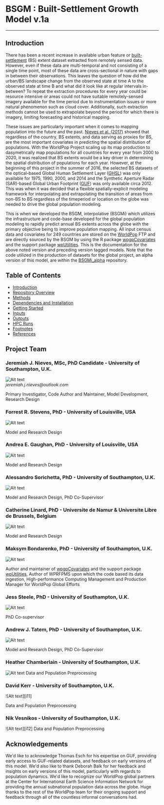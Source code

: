 # BSGM : Built-Settlement Growth Model v.1a
---


##  Introduction
  There has been a recent increase in available urban feature or [built-settlement][f1] (BS) extent dataset extracted from remotely sensed data. However, even if these data are multi-temporal and not consisting of a single time point, most of these data are cross-sectional in nature with gaps in between their observations. This leaves the question of how did the urban/BS landscape change from the observed state at time A to the observed state at time B and what did it look like at regular intervals in-between? To repeat the extraction procedures for every year could be resource intensive or areas could not have suitable remotely-sensed imagery available for the time period due to instrumentation issues or more natural phenomenon such as cloud cover. Additionally, such extraction methods cannot be used to extrapolate beyond the period for which there is imagery, limiting forecasting and historical mapping.

  These issues are particularly important when it comes to mapping population into the future and the past. [Nieves et al. (2017)][r1] showed that regardless of the country, BS extents, and data serving as proxies for BS, are the most important covariates in predicting the spatial distribution of populations. With the WorldPop Project scaling up its map production to dasymetrically map populations for all countries for every year from 2000 to 2020, it was realized that BS extents would be a key driver in determining the spatial distribution of populations for each year. However, at the beginning of this project in the summer of 2016, the selected BS datasets of the optical-based Global Human Settlement Layer ([GHSL][r2]) was only available for 1975, 1990, 2000, and 2014 and the Synthetic Aperture Radar (SAR)-based Global Urban Footprint ([GUF][r3]) was only available circa 2012. This was when it was decided that a flexible spatially-explicit modeling framework for interpolating and extrapolating the transition of areas from non-BS to BS regardless of the timeperiod or location on the globe was needed to drive the global population modeling. 
  
  This is when we developed the BSGM, interpolative (BSGMi) which utilizes the infrastructure and code-base developed for the global population modeling to rapidly predict annual BS extents across the globe with the primary objective being to improve population mapping. All input census data and covariates for 249 countries are stored on the [WorldPop](http://www.worldpop.org.uk) FTP and are directly sourced by the BSGM by using the R package [wpgpCovariates](https://github.com/wpgp/wpgpCovariates) and the support package [wpUtilities](https://github.com/wpgp/wpUtilities). This is the documentation for the above noted version and preceding version tagged models. Note that the code utilized in the production of datasets for the global project, an alpha version of this model, are within the [BSGMi_alpha](https://github.com/wpgp/BSGMi_alpha) repository.



##  Table of Contents
* [Introduction](https://bitbucket.org/jjnieves/bsgm/src/master/)
* [Repository Overview](https://bitbucket.org/jjnieves/bsgm/src/master/docs/RepoOverview.md)
* [Methods](https://bitbucket.org/jjnieves/bsgm/src/master/docs/Methods.md)
* [Dependencies and Installation](https://bitbucket.org/jjnieves/bsgm/src/master/docs/Dependencies.md)
* [Getting Started](https://bitbucket.org/jjnieves/bsgm/src/master/docs/GettingStarted.md)
* [Inputs](https://bitbucket.org/jjnieves/bsgm/src/master/docs/Inputs.md)
* [Outputs](https://bitbucket.org/jjnieves/bsgm/src/master/docs/Outputs.md)
* [HPC Runs](https://bitbucket.org/jjnieves/bsgm/src/master/docs/HPCRuns.md)
* [Footnotes](https://bitbucket.org/jjnieves/bsgm/src/master/docs/footnotes.md)
* [References](https://bitbucket.org/jjnieves/bsgm/src/master/docs/references.md)

##  Project Team
###  Jeremiah J. Nieves, MSc, PhD Candidate - University of Southampton, U.K.
![Alt text][i1]  
_jeremiah.j.nieves@outlook.com_

Primary Investigator, Code Author and Maintainer, Model Development, Research Design

###  Forrest R. Stevens, PhD - University of Louisville, USA
![Alt text][i2]  

Model and Research Design

###  Andrea E. Gaughan, PhD - University of Louisville, USA
![Alt text][i3]  

Model and Research Design

###  Alessandro Sorichetta, PhD - University of Southampton, U.K.
![Alt text][i4]  

Model and Research Design, PhD Co-Supervisor

###  Catherine Linard, PhD - Universite de Namur & Universite Libre de Brussels, Belgium
![Alt text][i5] 

Model and Research Design

###  Maksym Bondarenko, PhD - University of Southampton, U.K.
![Alt text][i6]  

Author and maintainer of [wpgpCovariates](https://github.com/wpgp/wpgpCovariates) and the support package [wpUtilities](https://github.com/wpgp/wpUtilities), Author of WPRFPMS upon which the code based its data ingestion, High-performance Computing Management and Production Manager for WorldPop Global Efforts

###  Jess Steele, PhD - University of Southampton, U.K.
![Alt text][i7]  

PhD Co-supervisor

###  Andrew J. Tatem, PhD - University of Southampton, U.K.
![Alt text][i8]

Model and Research Design, PhD Co-Supervisor

###  Heather Chamberlain - University of Southampton, U.K.
![Alt text][i10]
Data and Population Preprocessing

###  David Kerr - University of Southampton, U.K.
![Alt text][i11]

Data and Population Preprocessing

###  Nik Vesnikos - University of Southampton, U.K.
![Alt text][i12]
Data and Population Preprocessing


##  Acknowledgements
We'd like to acknowledge Thomas Esch for his expertise on GUF, providing early access to GUF-related datasets, and feedback on early versions of this model. We'd also like to thank Deborah Balk for her feedback and insights on early versions of this model, particularly with regards to population dynamics. We'd like to recognize our WorldPop global partners at the Center for International Earth Science Information Network for providing the annual subnational population data across the globe. Huge thanks to the rest of the WorldPop team for their ongoing support and feedback through all of the countless informal conversations had. 



[f1]: /docs/footnotes.md "Footnote 1"
[r1]: /docs/references.md "Journal of the Royal Society Interface, forthcoming"
[r2]: /docs/references.md ""
[r3]: /docs/references.md ""
[i1]: http://www.worldpop.org.uk/about_our_work/team/jn.jpg
[i2]: http://www.worldpop.org.uk/about_our_work/team/fs.jpg
[i3]: http://www.worldpop.org.uk/about_our_work/team/ag.jpg
[i4]: http://www.worldpop.org.uk/about_our_work/team/as.jpg
[i5]: http://www.worldpop.org.uk/about_our_work/team/lc.jpg
[i6]: http://www.worldpop.org.uk/about_our_work/team/M_Bon.jpg
[i7]: http://www.worldpop.org.uk/about_our_work/team/js.jpg
[i8]: http://www.worldpop.org.uk/about_our_work/team/at.jpg
[i10]: http://www.worldpop.org.uk/about_our_work/team/heathercham.jpg
